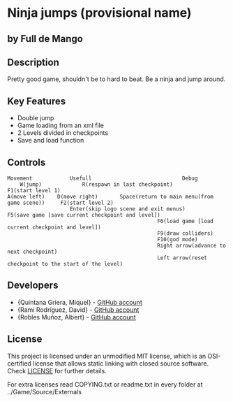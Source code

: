 # Ninja jumps (provisional name)
## by Full de Mango

## Description

 Pretty good game, shouldn't be to hard to beat. Be a ninja and jump around.

## Key Features

 - Double jump
 - Game loading from an xml file
 - 2 Levels divided in checkpoints
 - Save and load function

## Controls

	Movement			Usefull								Debug
		W(jump)				R(respawn in last checkpoint)				F1(start level 1)
	A(move left)	D(move right)		Space(return to main menu(from game scene))		F2(start level 2)
						Enter(skip logo scene and exit menus)			F5(save game [save current checkpoint and level])
													F6(load game [load current checkpoint and level])
													F9(draw colliders)
													F10(god mode)
													Right arrow(advance to next checkpoint)
													Left arrow(reset checkpoint to the start of the level)
## Developers

 - {Quintana Griera, Miquel} - [GitHub account](https://github.com/Leukino)
 - {Rami Rodríguez, David}   - [GitHub account](https://github.com/Paideieitor)
 - {Robles Muñoz, Albert}    - [GitHub account](https://github.com/Albertito029)

## License

This project is licensed under an unmodified MIT license, which is an OSI-certified license that allows static linking with closed source software. Check [LICENSE](LICENSE) for further details.

For extra licenses read COPYING.txt or readme.txt in every folder at ../Game/Source/Externals

